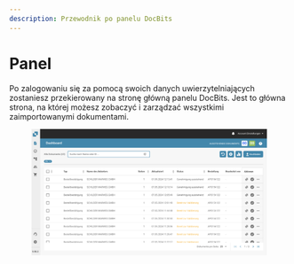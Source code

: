 ```yaml
---
description: Przewodnik po panelu DocBits
---
```


# Panel

Po zalogowaniu się za pomocą swoich danych uwierzytelniających zostaniesz przekierowany na stronę główną panelu DocBits. Jest to główna strona, na której możesz zobaczyć i zarządzać wszystkimi zaimportowanymi dokumentami.

<figure><img src="../../.gitbook/assets/image (26).png" alt=""><figcaption></figcaption></figure>
